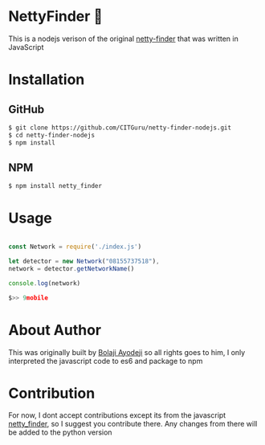 # NettyFinder :rocket:

This is a nodejs verison of the original [netty-finder](https://github.com/BolajiAyodeji/netty-finder) that was written in JavaScript

# Installation

## GitHub

```bash
$ git clone https://github.com/CITGuru/netty-finder-nodejs.git
$ cd netty-finder-nodejs
$ npm install
```

## NPM

```bash
$ npm install netty_finder
```

# Usage

```js

const Network = require('./index.js')

let detector = new Network("08155737518"),
network = detector.getNetworkName()

console.log(network)

$>> 9mobile

```

# About Author

This was originally built by [Bolaji Ayodeji](https://github.com/BolajiAyodeji) so all rights goes to him, I only interpreted the javascript code to es6 and package to npm

# Contribution
 
For now, I dont accept contributions except its from the javascript [netty_finder](https://github.com/BolajiAyodeji/netty-finder), so I suggest you contribute there. Any changes from there will be added to the python version


